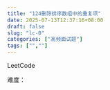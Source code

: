 ```yaml
---
title: "124删除排序数组中的重复项"
date: 2025-07-13T12:37:16+08:00
draft: false
slug: "lc-0"
categories: ["高频面试题"]
tags: ["",""]
---
```


LeetCode

难度：

<!--more-->

```cpp

```
